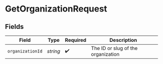 # GetOrganizationRequest


## Fields

| Field                              | Type                               | Required                           | Description                        |
| ---------------------------------- | ---------------------------------- | ---------------------------------- | ---------------------------------- |
| `organizationId`                   | *string*                           | :heavy_check_mark:                 | The ID or slug of the organization |
